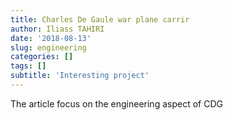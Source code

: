 ```yaml
---
title: Charles De Gaule war plane carrir
author: Iliass TAHIRI
date: '2018-08-13'
slug: engineering
categories: []
tags: []
subtitle: 'Interesting project'
---
```

The article focus on the engineering aspect of CDG
<!--more-->
